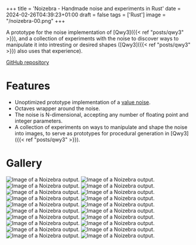 +++
title = 'Noizebra - Handmade noise and experiments in Rust'
date = 2024-02-26T04:39:23+01:00
draft = false
tags = ['Rust']
image = "/noizebra-00.png"
+++

A prototype for the noise implementation of [Qwy3]({{< ref "posts/qwy3" >}}), and a collection of experiments with the noise to discover ways to manipulate it into intresting or desired shapes ([Qwy3]({{< ref "posts/qwy3" >}}) also uses that experience).

[GitHub repository](https://github.com/anima-libera/noizebra)

# Features

- Unoptimized prototype implementation of a [value noise](https://en.wikipedia.org/wiki/Value_noise).
- Octaves wrapper around the noise.
- The noise is N-dimensional, accepting any number of floating point and integer parameters.
- A collection of experiments on ways to manipulate and shape the noise into images, to serve as prototypes for procedural generation in [Qwy3]({{< ref "posts/qwy3" >}}).

# Gallery

![Image of a Noizebra output.](/noizebra-01.png)
![Image of a Noizebra output.](/noizebra-02.png)
![Image of a Noizebra output.](/noizebra-03.png)
![Image of a Noizebra output.](/noizebra-04.png)
![Image of a Noizebra output.](/noizebra-05.png)
![Image of a Noizebra output.](/noizebra-06.png)
![Image of a Noizebra output.](/noizebra-07.png)
![Image of a Noizebra output.](/noizebra-08.png)
![Image of a Noizebra output.](/noizebra-09.png)
![Image of a Noizebra output.](/noizebra-10.png)
![Image of a Noizebra output.](/noizebra-11.png)
![Image of a Noizebra output.](/noizebra-12.png)
![Image of a Noizebra output.](/noizebra-13.png)
![Image of a Noizebra output.](/noizebra-14.png)
![Image of a Noizebra output.](/noizebra-15.png)
![Image of a Noizebra output.](/noizebra-16.png)
![Image of a Noizebra output.](/noizebra-17.png)
![Image of a Noizebra output.](/noizebra-18.png)
![Image of a Noizebra output.](/noizebra-19.png)
![Image of a Noizebra output.](/noizebra-20.png)
